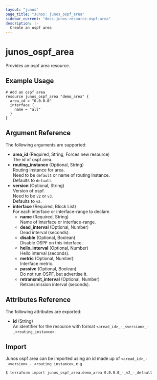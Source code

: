 ```yaml
---
layout: "junos"
page_title: "Junos: junos_ospf_area"
sidebar_current: "docs-junos-resource-ospf-area"
description: |-
  Create an ospf area
---
```


# junos_ospf_area

Provides an ospf area resource.

## Example Usage

```hcl
# Add an ospf area
resource junos_ospf_area "demo_area" {
  area_id = "0.0.0.0"
  interface {
    name = "all"
  }
}
```

## Argument Reference

The following arguments are supported:

- **area_id** (Required, String, Forces new resource)  
  The id of ospf area.
- **routing_instance** (Optional, String)  
  Routing instance for area.  
  Need to be `default` or name of routing instance.  
  Defaults to `default`.
- **version** (Optional, String)  
  Version of ospf.  
  Need to be `v2` or `v3`.  
  Defaults to `v2`.
- **interface** (Required, Block List)  
  For each interface or interface-range to declare.
  - **name** (Required, String)  
    Name of interface or interface-range.
  - **dead_interval** (Optional, Number)  
    Dead interval (seconds).
  - **disable** (Optional, Boolean)  
    Disable OSPF on this interface.
  - **hello_interval** (Optional, Number)  
    Hello interval (seconds).
  - **metric** (Optional, Number)  
    Interface metric.
  - **passive** (Optional, Boolean)  
    Do not run OSPF, but advertise it.
  - **retransmit_interval** (Optional, Number)  
    Retransmission interval (seconds).

## Attributes Reference

The following attributes are exported:

- **id** (String)  
  An identifier for the resource with format `<aread_id>_-_<version>_-_<routing_instance>`.

## Import

Junos ospf area can be imported using an id made up of
`<aread_id>_-_<version>_-_<routing_instance>`, e.g.

```shell
$ terraform import junos_ospf_area.demo_area 0.0.0.0_-_v2_-_default
```
